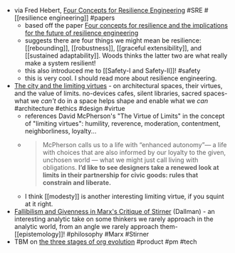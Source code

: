 - via Fred Hebert, [Four Concepts for Resilience Engineering](https://ferd.ca/notes/paper-four-concepts-for-resilience-engineering.html) #SRE #[[resilience engineering]] #papers
	- based off the paper [Four concepts for resilience and the implications for the future of resilience engineering](https://www.researchgate.net/publication/276139783_Four_concepts_for_resilience_and_the_implications_for_the_future_of_resilience_engineering)
	- suggests there are four things we might mean be resilience: [[rebounding]], [[robustness]], [[graceful extensibility]], and [[sustained adaptability]]. Woods thinks the latter two are what really make a system resilient!
	- this also introduced me to [[Safety-I and Safety-II]]! #safety
	- this is very cool. I should read more about resilience engineering.
- [The city and the limiting virtues](https://sarahendren.substack.com/p/the-city-and-the-limiting-virtues) - on architectural spaces, their virtues, and the value of limits. no-devices cafes, silent libraries, sacred spaces- what we _can't_ do in a space helps shape and enable what we _can_ #architecture #ethics #design #virtue
	- references David McPherson's "The Virtue of Limits" in the concept of "limiting virtues": humility, reverence, moderation, contentment, neighborliness, loyalty...
	- > McPherson calls us to a life with “enhanced autonomy”— a life with choices that are also informed by our loyalty to the given, unchosen world — what we might just call living with obligations. **I’d like to see designers take a renewed look at limits in their partnership for civic goods: rules that constrain and liberate.**
	- I think [[modesty]] is another interesting limiting virtue, if you squint at it right.
- [Fallibilism and Givenness in Marx's Critique of Stirner](https://jmphil.org/article/id/1908/) (Dallman) - an interesting analytic take on some thinkers we rarely approach in the analytic world, from an angle we rarely approach them- [[epistemology]]! #philosophy #Marx #Stirner
- TBM on [the three stages of org evolution](https://cutlefish.substack.com/p/tbm-282-three-stages-of-org-evolution) #product #pm #tech